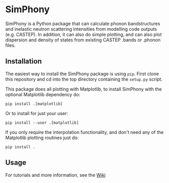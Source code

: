# SimPhony
SimPhony is a Python package that can calculate phonon bandstructures and
inelastic neutron scattering intensities from modelling code outputs (e.g.
CASTEP). In addition, it can also do simple plotting, and can also plot
dispersion and density of states from existing CASTEP .bands or .phonon files.

## Installation
The easiest way to install the SimPhony package is using `pip`. First clone
this repository and cd into the top directory containing the `setup.py` script.

This package does all plotting with Matplotlib, to install SimPhony with the
optional Matplotlib dependency do:
```
pip install .[matplotlib]
```
Or to install for just your user:
```
pip install --user .[matplotlib]
```
If you only require the interpolation functionality, and don't need any of the
Matplotlib plotting routines just do:
```
pip install .
```

## Usage
For tutorials and more information, see the [Wiki](https://github.com/pace-neutrons/SimPhony/wiki)

